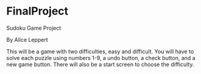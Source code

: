 # FinalProject

Sudoku Game Project

By Alice Leppert

This will be a game with two difficulties, easy and difficult. You will have to solve each puzzle using numbers 1-9, a undo button, a check button, and a new game button. There will also be a start screen to choose the difficulty.

